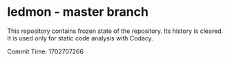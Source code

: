 # ledmon - master branch

This repository contains frozen state of the repository.
Its history is cleared. It is used only for static code
analysis with Codacy.

Commit Time: 1702707266